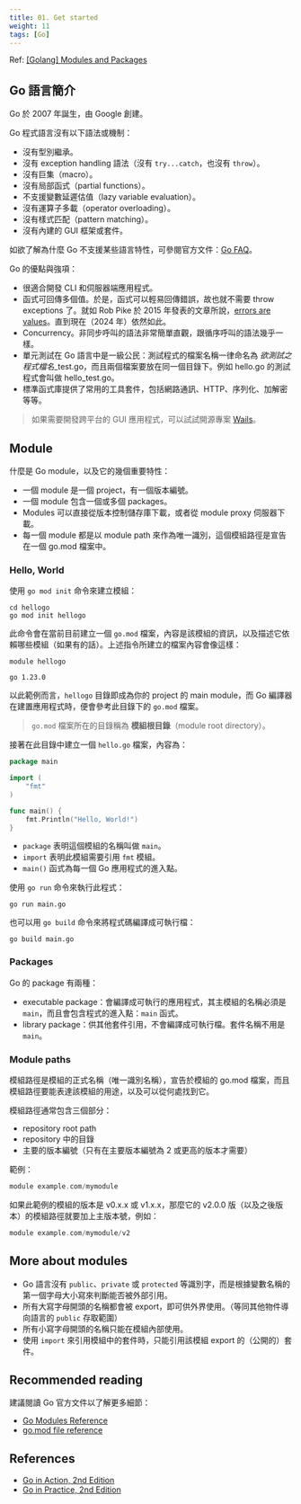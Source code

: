 ```yaml
---
title: 01. Get started
weight: 11
tags: [Go]
---
```


Ref: [[Golang] Modules and Packages](https://pjchender.dev/golang/modules-and-packages/)

## Go 語言簡介

Go 於 2007 年誕生，由 Google 創建。

Go 程式語言沒有以下語法或機制：

- 沒有型別繼承。
- 沒有 exception handling 語法（沒有 `try...catch`，也沒有 `throw`）。
- 沒有巨集（macro）。
- 沒有局部函式（partial functions）。
- 不支援變數延遲估值（lazy variable evaluation）。
- 沒有運算子多載（operator overloading）。
- 沒有樣式匹配（pattern matching）。
- 沒有內建的 GUI 框架或套件。

如欲了解為什麼 Go 不支援某些語言特性，可參閱官方文件：[Go FAQ](https://go.dev/doc/faq)。

Go 的優點與強項：

- 很適合開發 CLI 和伺服器端應用程式。
- 函式可回傳多個值。於是，函式可以輕易回傳錯誤，故也就不需要 throw exceptions 了。就如 Rob Pike 於 2015 年發表的文章所說，[errors are values](https://go.dev/blog/errors-are-values)。直到現在（2024 年）依然如此。
- Concurrency。非同步呼叫的語法非常簡單直觀，跟循序呼叫的語法幾乎一樣。
- 單元測試在 Go 語言中是一級公民：測試程式的檔案名稱一律命名為 *欲測試之程式檔名*_test.go，而且兩個檔案要放在同一個目錄下。例如 hello.go 的測試程式會叫做 hello_test.go。
- 標準函式庫提供了常用的工具套件，包括網路通訊、HTTP、序列化、加解密等等。

> 如果需要開發跨平台的 GUI 應用程式，可以試試開源專案 [Wails](https://wails.io/)。

## Module

什麼是 Go module，以及它的幾個重要特性：

- 一個 module 是一個 project，有一個版本編號。
- 一個 module 包含一個或多個 packages。
- Modules 可以直接從版本控制儲存庫下載，或者從 module proxy 伺服器下載。
- 每一個 module 都是以 module path 來作為唯一識別，這個模組路徑是宣告在一個 go.mod 檔案中。

### Hello, World

使用 `go mod init` 命令來建立模組：

```shell
cd hellogo
go mod init hellogo
```

此命令會在當前目前建立一個 `go.mod` 檔案，內容是該模組的資訊，以及描述它依賴哪些模組（如果有的話）。上述指令所建立的檔案內容會像這樣：

```text
module hellogo

go 1.23.0
```

以此範例而言，`hellogo` 目錄即成為你的 project 的 main module，而 Go 編譯器在建置應用程式時，便會參考此目錄下的 `go.mod` 檔案。

> `go.mod` 檔案所在的目錄稱為 **模組根目錄**（module root directory）。

接著在此目錄中建立一個 `hello.go` 檔案，內容為：

```go
package main

import (
    "fmt"
)

func main() {
    fmt.Println("Hello, World!")
}
```

- `package` 表明這個模組的名稱叫做 `main`。
- `import` 表明此模組需要引用 `fmt` 模組。
- `main()` 函式為每一個 Go 應用程式的進入點。

使用 `go run` 命令來執行此程式：

```shell
go run main.go
```

也可以用 `go build` 命令來將程式碼編譯成可執行檔：

```shell
go build main.go
```

### Packages

Go 的 package 有兩種：

- executable package：會編譯成可執行的應用程式，其主模組的名稱必須是 `main`，而且會包含程式的進入點：`main` 函式。
- library package：供其他套件引用，不會編譯成可執行檔。套件名稱不用是 `main`。

### Module paths

模組路徑是模組的正式名稱（唯一識別名稱），宣告於模組的 go.mod 檔案，而且模組路徑要能表達該模組的用途，以及可以從何處找到它。

模組路徑通常包含三個部分：

- repository root path
- repository 中的目錄
- 主要的版本編號（只有在主要版本編號為 2 或更高的版本才需要）

範例：

```go
module example.com/mymodule
```

如果此範例的模組的版本是 v0.x.x 或 v1.x.x，那麼它的 v2.0.0 版（以及之後版本）的模組路徑就要加上主版本號，例如：

```go
module example.com/mymodule/v2
```

## More about modules

- Go 語言沒有 `public`、`private` 或 `protected` 等識別字，而是根據變數名稱的第一個字母大小寫來判斷能否被外部引用。
- 所有大寫字母開頭的名稱都會被 export，即可供外界使用。（等同其他物件導向語言的 `public` 存取範圍）
- 所有小寫字母開頭的名稱只能在模組內部使用。
- 使用 `import` 來引用模組中的套件時，只能引用該模組 export 的（公開的）套件。

## Recommended reading

建議閱讀 Go 官方文件以了解更多細節：

- [Go Modules Reference](https://go.dev/ref/mod)
- [go.mod file reference](https://go.dev/doc/modules/gomod-ref)

## References

- [Go in Action, 2nd Edition](https://www.manning.com/books/go-in-action-second-edition)
- [Go in Practice, 2nd Edition](https://www.manning.com/books/go-in-practice-second-edition)
